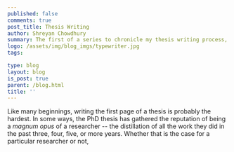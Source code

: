 ```yaml
---
published: false
comments: true
post_title: Thesis Writing
author: Shreyan Chowdhury
summary: The first of a series to chronicle my thesis writing process, and reflect on my PhD journey.  
logo: /assets/img/blog_imgs/typewriter.jpg
tags: 

type: blog
layout: blog
is_post: true
parent: /blog.html
title: ''
---
```


Like many beginnings, writing the first page of a thesis is probably the hardest. 
In some ways, the PhD thesis has gathered the reputation of being a _magnum opus_ 
of a researcher -- the distillation of all the work they did in the past 
three, four, five, or more years. Whether that is the case for a particular researcher
or not, 